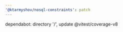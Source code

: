 ```yaml
---
'@ktarmyshov/nosql-constraints': patch
---
```


dependabot: directory '/', update @vitest/coverage-v8
